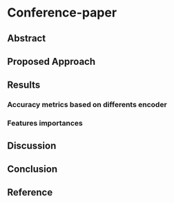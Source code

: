# Conference-paper




## Abstract


## Proposed Approach

## Results

### Accuracy metrics based on differents encoder

### Features importances


## Discussion


## Conclusion


## Reference




